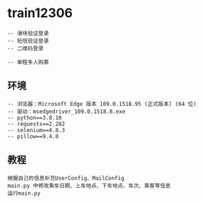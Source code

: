 # train12306
    -- 滑块验证登录
    -- 短信验证登录
    -- 二维码登录

    -- 单程多人购票

## 环境
    -- 浏览器：Microsoft Edge 版本 109.0.1518.95 (正式版本) (64 位)
    -- 驱动：msedgedriver_109.0.1518.8.exe
    -- python==3.8.10
    -- requests==2.282
    -- selenium==4.8.3
    -- pillow==9.4.0

## 教程
    根据自己的信息补充UserConfig、MailConfig
    main.py 中修改乘车日期、上车地点、下车地点、车次、乘客等信息
    运行main.py				

